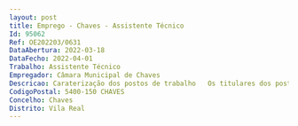 ```yaml
--- 
layout: post
title: Emprego - Chaves - Assistente Técnico
Id: 95062
Ref: OE202203/0631
DataAbertura: 2022-03-18
DataFecho: 2022-04-01
Trabalho: Assistente Técnico
Empregador: Câmara Municipal de Chaves
Descricao: Caraterização dos postos de trabalho   Os titulares dos postos de trabalho da carreira de Assistente Técnico, irão desempenhar tarefas inerentes ao desenvolvimento de atividades de animação sócio educativa, no âmbito da componente de apoio à família nos Jardins de Infância do Município de Chaves.
CodigoPostal: 5400-150 CHAVES
Concelho: Chaves
Distrito: Vila Real
--- 
```

